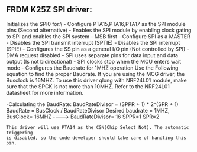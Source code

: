 FRDM K25Z SPI driver:
----------------------------------

Initializes the SPI0 for:\\
	- Configure PTA15,PTA16,PTA17 as the SPI module pins (Second alternative)
	- Enables the SPI module by enabling clock gating to SPI and enables the SPI system 
	- MSB first 
	- Configure SPI as a MASTER
	- Disables the SPI transmit interrupt (SPTIE) 
	- Disables the SPI interrupt (SPIE)
	- Configures the SS pin as a general I/O pin (Not controlled by SPI) 
	- DMA request disabled
	- SPI uses separate pins for data input and data output (Is not bidirectional) 
	- SPI clocks stop when the MCU enters wait mode
	- Configures the Baudrate for 1MHZ operation 
Use the Following equation to find the proper Baudrate. If you are using the MCG
driver, the Busclock is 16MHZ. 
To use this driver qlong with NRF24L01 module, make sure that the SPCK is not more
than 10MHZ. Refer to the NRF24L01 datasheet for more information.

-Calculating the BaudRate:
	BaudRateDivisor = (SPPR + 1) * 2^(SPR + 1)
	BaudRate = BusClock / BaudRateDivisor
	Desired baudrate = 1MHZ, BusClock= 16MHZ  ----> BaudRateDivisor= 16 
	SPPR=1
	SPR=2
	
	This driver will use PTA14 as the CSN(Chip Select Not). The automatic triggering
	is disabled, so the code developer should take care of handling this pin.
